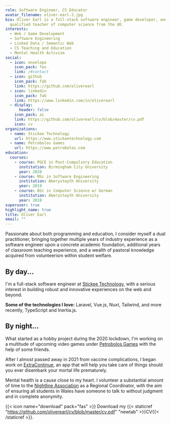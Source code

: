 ```yaml
---
role: Software Engineer, CS Educator
avatar_filename: oliver-earl-2.jpg
bio: Oliver Earl is a full-stack software engineer, game developer, and
  qualified teacher of computer science from the UK.
interests:
  - Web / Game Development
  - Software Engineering
  - Linked Data / Semantic Web
  - CS Teaching and Education
  - Mental Health Activism
social:
  - icon: envelope
    icon_pack: fas
    link: /#contact
  - icon: github
    icon_pack: fab
    link: https://github.com/oliverearl
  - icon: linkedin
    icon_pack: fab
    link: https://www.linkedin.com/in/oliverearl
  - display:
      header: false
    icon_pack: ai
    link: https://github.com/oliverearl/cv/blob/master/cv.pdf
    icon: cv
organizations:
  - name: Stickee Technology
    url: https://www.stickeetechnology.com
  - name: Petrobolos Games
    url: https://www.petrobolos.com
education:
  courses:
    - course: PGCE in Post-Compulsory Education
      institution: Birmingham City University
      year: 2020
    - course: MSc in Software Engineering
      institution: Aberystwyth University
      year: 2019
    - course: BSc in Computer Science w/ German
      institution: Aberystwyth University
      year: 2018
superuser: true
highlight_name: true
title: Oliver Earl
email: ""
---
```

Passionate about both programming and education, I consider myself a dual practitioner, bringing together multiple years of industry experience as a software engineer upon a concrete academic foundation, additional years of classroom teaching experience, and a wealth of pastoral knowledge acquired from volunteerism within student welfare.

## By day...

I'm a full-stack software engineer at [Stickee Technology](https://www.stickeetechnology.com), with a serious interest in building robust and innovative experiences on the web and beyond.

**Some of the technologies I love:** Laravel, Vue.js, Nuxt, Tailwind, and more recently, TypeScript and Inertia.js.

## By night...

What started as a hobby project during the 2020 lockdown, I'm working on a multitude of upcoming video games under [Petrobolos Games](https://www.petrobolos.com) with the help of some friends.

After I almost passed away in 2021 from vaccine complications, I began work on [ExtraContinue](https://www.extracontinue.com), an app that will help you take care of things should you ever disembark your mortal life prematurely.

Mental health is a cause close to my heart. I volunteer a substantial amount of time to the [Nightline Association](https://www.nightline.ac.uk) as a Regional Coordinator, with the aim of ensuring all students in Wales have someone to talk to without judgment and in complete anonymity.

{{< icon name="download" pack="fas" >}} Download my {{< staticref "https://github.com/oliverearl/cv/blob/master/cv.pdf" "newtab" >}}CV{{< /staticref >}}.